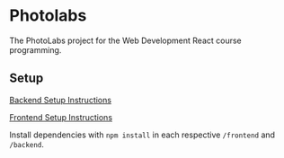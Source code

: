 # Photolabs

The PhotoLabs project for the Web Development React course programming.

## Setup

[Backend Setup Instructions](/backend/)

[Frontend Setup Instructions](/frontend/)

Install dependencies with `npm install` in each respective `/frontend` and `/backend`.
